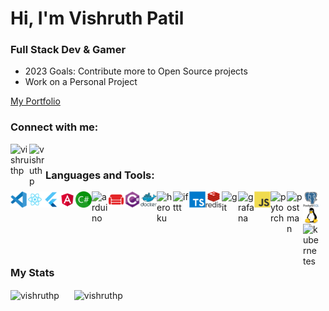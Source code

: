 <h1 align="left">Hi, I'm Vishruth Patil</h1>
<h3 align="left">Full Stack Dev & Gamer </h3>

- 2023 Goals: Contribute more to Open Source projects
- Work on a Personal Project

[My Portfolio](https://vishruthp.github.io/portfolio/)

<h3 align="left">Connect with me:</h3>
<p align="left">
<a href="https://twitter.com/vishruthp" target="blank"><img align="left" src="https://raw.githubusercontent.com/rahuldkjain/github-profile-readme-generator/master/src/images/icons/Social/twitter.svg" alt="vishruthp" width="30" /></a>
<a href="https://www.linkedin.com/in/vishruth-patil-55962ab6" target="blank"><img align="left" src="https://raw.githubusercontent.com/rahuldkjain/github-profile-readme-generator/master/src/images/icons/Social/linked-in-alt.svg" alt="vishruthp" width="26" /></a>
</p>
<br/>

<h3 align="left">Languages and Tools: </h3>
<img align="left" alt="Visual Studio Code" width="26px" src="/vscode.svg" />
<img align="left" alt="React" width="26px" src="/react.png" />
<img align="left" alt="flutter" width="26px" src="/flutter.png" />
<img align="left" alt="angular" width="26px" src="/angular.png" />
<img align="left" alt="csharp" width="26px" src="/csharp.png" />
<img align="left" src="https://cdn.worldvectorlogo.com/logos/arduino-1.svg" alt="arduino" width="26px" />
<img align="left" src="https://raw.githubusercontent.com/devicons/devicon/0d6c64dbbf311879f7d563bfc3ccf559f9ed111c/icons/couchdb/couchdb-original.svg" alt="couchdb" width="26px" />
<img align="left" src="https://raw.githubusercontent.com/devicons/devicon/master/icons/csharp/csharp-original.svg" alt="csharp" width="26px" />
<img align="left" src="https://raw.githubusercontent.com/devicons/devicon/master/icons/docker/docker-original-wordmark.svg" alt="docker" width="26px" /> 
<img align="left" src="https://www.vectorlogo.zone/logos/heroku/heroku-icon.svg" alt="heroku" width="26px" />
<img align="left" src="https://www.vectorlogo.zone/logos/ifttt/ifttt-ar21.svg" alt="ifttt" width="26px" />
<img align="left" src="https://raw.githubusercontent.com/devicons/devicon/master/icons/typescript/typescript-original.svg" alt="typescript" width="26px" />
<img align="left" src="https://raw.githubusercontent.com/devicons/devicon/master/icons/redis/redis-original-wordmark.svg" alt="redis" width="26px" />
<img align="left" src="https://www.vectorlogo.zone/logos/git-scm/git-scm-icon.svg" alt="git" width="26px"  />
<img align="left" src="https://www.vectorlogo.zone/logos/grafana/grafana-icon.svg" alt="grafana" width="26px" /> 
<img align="left" src="https://raw.githubusercontent.com/devicons/devicon/master/icons/javascript/javascript-original.svg" alt="javascript" width="26px" />
<img align="left" src="https://www.vectorlogo.zone/logos/pytorch/pytorch-icon.svg" alt="pytorch" width="26px" />
<img align="left" src="https://www.vectorlogo.zone/logos/getpostman/getpostman-icon.svg" alt="postman" width="26px" />
<img align="left" src="https://raw.githubusercontent.com/devicons/devicon/master/icons/postgresql/postgresql-original-wordmark.svg" alt="postgresql" width="26px" />
<img align="left" src="https://raw.githubusercontent.com/devicons/devicon/master/icons/linux/linux-original.svg" alt="linux" width="26px" />
<img align="left" src="https://www.vectorlogo.zone/logos/kubernetes/kubernetes-icon.svg" alt="kubernetes" width="26px" />
<br />
<br />
<br />

<h3 align="left"> My Stats </h3>
<p>
<img align="center" src="https://github-readme-stats.vercel.app/api?username=vishruthp&show_icons=true&locale=en&theme=transparent&hide_border=true&hide_title=true" alt="vishruthp"/>
<img align="center" src="https://github-readme-streak-stats.herokuapp.com/?user=vishruthp&theme=transparent&hide_border=true" alt="vishruthp" hspace="20" />
</p>

